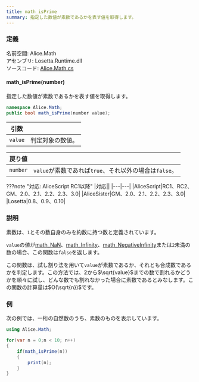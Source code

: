 ```yaml
---
title: math_isPrime
summary: 指定した数値が素数であるかを表す値を取得します。
---
```


### 定義
名前空間: Alice.Math<br/>
アセンブリ: Losetta.Runtime.dll<br/>
ソースコード: [Alice.Math.cs](https://github.com/WSOFT-Project/Losetta/blob/master/Losetta.Runtime/Alice.Math.cs)

#### math_isPrime(number)

指定した数値が素数であるかを表す値を取得します。

```cs title="AliceScript"
namespace Alice.Math;
public bool math_isPrime(number value);
```

|引数| |
|-|-|
|`value`|判定対象の数値。|

|戻り値| |
|-|-|
|`number`|`value`が素数であれば`true`、それ以外の場合は`false`。|

???note "対応: AliceScript RC1以降"
    |対応||
    |---|---|
    |AliceScript|RC1、RC2、GM、2.0、2.1、2.2、2.3、3.0|
    |AliceSister|GM、2.0、2.1、2.2、2.3、3.0|
    |Losetta|0.8、0.9、0.10|

### 説明
素数は、`1`とその数自身のみを約数に持つ数と定義されています。

`value`の値が[math_NaN](./math_nan.md)、[math_Infinity](./math_infinity.md)、[math_NegativeInfinity](./math_negativeinfinity.md)または`2`未満の数の場合、この関数は`false`を返します。

この関数は、試し割り法を用いて`value`が素数であるか、それとも合成数であるかを判定します。この方法では、$2$から$\sqrt{value}$までの数で割れるかどうかを順々に試し、どんな数でも割れなかった場合に素数であるとみなします。この関数の計算量は$O(\sqrt{n})$です。

### 例
次の例では、一桁の自然数のうち、素数のものを表示しています。

```cs title="AliceScript"
using Alice.Math;

for(var n = 0;n < 10; n++)
{
    if(math_isPrime(n))
    {
        print(n);
    }
}
```
